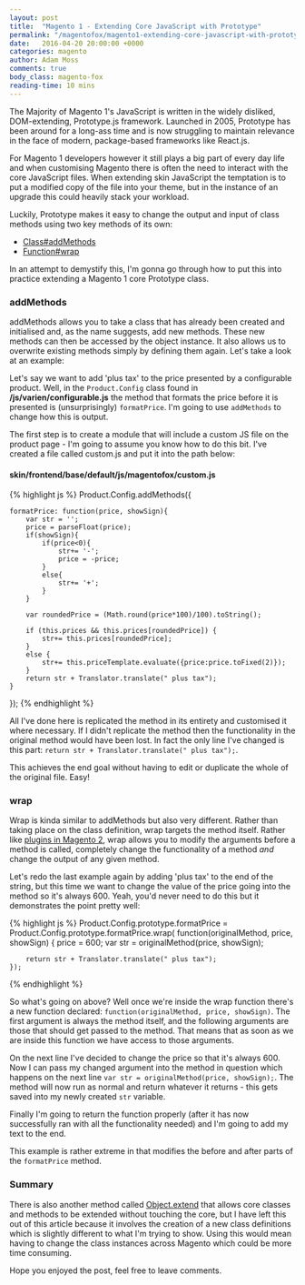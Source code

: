 ```yaml
---
layout: post
title:  "Magento 1 - Extending Core JavaScript with Prototype"
permalink: "/magentofox/magento1-extending-core-javascript-with-prototype/"
date:   2016-04-20 20:00:00 +0000
categories: magento
author: Adam Moss
comments: true
body_class: magento-fox
reading-time: 10 mins
---
```


The Majority of Magento 1's JavaScript is written in the widely disliked, DOM-extending, Prototype.js framework. Launched in 2005, Prototype has been around for a long-ass time and is now struggling to maintain relevance in the face of modern, package-based frameworks like React.js.

For Magento 1 developers however it still plays a big part of every day life and when customising Magento there is often the need to interact with the core JavaScript files. When extending skin JavaScript the temptation is to put a modified copy of the file into your theme, but in the instance of an upgrade this could heavily stack your workload.

Luckily, Prototype makes it easy to change the output and input of class methods using two key methods of its own:

- [Class#addMethods](http://api.prototypejs.org/language/Class/prototype/addMethods/)
- [Function#wrap](http://prototypejs.org/doc/latest/language/Function/prototype/wrap/)

In an attempt to demystify this, I'm gonna go through how to put this into practice extending a Magento 1 core Prototype class.

### addMethods

addMethods allows you to take a class that has already been created and initialised and, as the name suggests, add new methods. These new methods can then be accessed by the object instance. It also allows us to overwrite existing methods simply by defining them again. Let's take a look at an example:

Let's say we want to add 'plus tax' to the price presented by a configurable product. Well, in the `Product.Config` class found in **/js/varien/configurable.js** the method that formats the price before it is presented is (unsurprisingly) `formatPrice`. I'm going to use `addMethods` to change how this is output.

The first step is to create a module that will include a custom JS file on the product page - I'm going to assume you know how to do this bit. I've created a file called custom.js and put it into the path below:

#### skin/frontend/base/default/js/magentofox/custom.js

{% highlight js %}
Product.Config.addMethods({

    formatPrice: function(price, showSign){
        var str = '';
        price = parseFloat(price);
        if(showSign){
            if(price<0){
                str+= '-';
                price = -price;
            }
            else{
                str+= '+';
            }
        }

        var roundedPrice = (Math.round(price*100)/100).toString();

        if (this.prices && this.prices[roundedPrice]) {
            str+= this.prices[roundedPrice];
        }
        else {
            str+= this.priceTemplate.evaluate({price:price.toFixed(2)});
        }
        return str + Translator.translate(" plus tax");
    }
});
{% endhighlight %}

All I've done here is replicated the method in its entirety and customised it where necessary. If I didn't replicate the method then the functionality in the original method would have been lost. In fact the only line I've changed is this part: `return str + Translator.translate(" plus tax");`. 

This achieves the end goal without having to edit or duplicate the whole of the original file. Easy!

### wrap

Wrap is kinda similar to addMethods but also very different. Rather than taking place on the class definition, wrap targets the method itself. Rather like [plugins in Magento 2](/magentofox/magento-2-basics-part-6-using-plugins/), wrap allows you to modify the arguments before a method is called, completely change the functionality of a method *and* change the output of any given method.

Let's redo the last example again by adding 'plus tax' to the end of the string, but this time we want to change the value of the price going into the method so it's always 600. Yeah, you'd never need to do this but it demonstrates the point pretty well:

{% highlight js %}
Product.Config.prototype.formatPrice = Product.Config.prototype.formatPrice.wrap(
    function(originalMethod, price, showSign) {
        price = 600;
        var str = originalMethod(price, showSign);

        return str + Translator.translate(" plus tax");
    });
{% endhighlight %}

So what's going on above? Well once we're inside the wrap function there's a new function declared: `function(originalMethod, price, showSign)`. The first argument is always the method itself, and the following arguments are those that should get passed to the method. That means that as soon as we are inside this function we have access to those arguments.

On the next line I've decided to change the price so that it's always 600. Now I can pass my changed argument into the method in question which happens on the next line `var str = originalMethod(price, showSign);`. The method will now run as normal and return whatever it returns - this gets saved into my newly created `str` variable.

Finally I'm going to return the function properly (after it has now successfully ran with all the functionality needed) and I'm going to add my text to the end.

This example is rather extreme in that modifies the before and after parts of the `formatPrice` method.

### Summary

There is also another method called [Object.extend](http://api.prototypejs.org/language/Object/extend/) that allows core classes and methods to be extended without touching the core, but I have left this out of this article because it involves the creation of a new class definitions which is slightly different to what I'm trying to show. Using this would mean having to change the class instances across Magento which could be more time consuming.

Hope you enjoyed the post, feel free to leave comments.